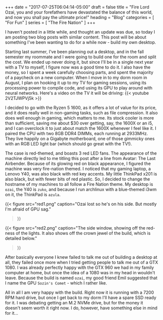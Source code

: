 +++
date = "2017-07-25T06:04:14-05:00"
draft = false
title = "Fire Lord Ozai, you and your forefathers have devastated the balance of this world, and now you shall pay the ultimate price!"
heading = "Blog"
categories = [ "For Fun" ]
series = [ "The Fire Nation" ]
+++

I haven't posted in a little while, and thought an update was due, so today
I am posting two blog posts with similar content. This post will be
about something I've been wanting to do for a while now - build my own desktop.

<!--more-->

Starting last summer, I've been planning out a desktop, and in the fall semester
my roommate and I were going to build one for the room and split the cost.
We ended up never doing it, but since I'll be in a single next year with
a TV to myself, I figure now was a good time to do it. I also have the money,
so I spent a week carefully choosing parts, and spent the majority of
a paycheck on a new computer. When I move in to my dorm room in August,
I plan on hooking it up to my TV for gaming sessions, using its processing
power to compile code, and using its GPU to play around with neural networks.
Here's a video on the TV it will be driving:
{{< youtube 2V2TJWPVj5k >}}

I decided to go with the Ryzen 5 1600, as it offers a lot of value for its
price, and it does really well in non-gaming tasks, such as file compression.
It also does well enough in gaming, which matters to me. Its stock cooler
is more than sufficient, saving me about $30 over getting, say, the 1600X
or an i5, and I can overclock it to just about match the 1600X whenever
I feel like it. I paired the CPU with two 8GB DDR4 DIMMs, each running at
2933MHz. They live happily on a Gigabyte motherboard, one of those gimmicky ones
with an RGB LED light bar (which should go great with the TV!).

The case is red-themed, and boasts 3 red LED fans. The appearance of the
machine directly led to me titling this post after a line from
Avatar: The Last Airbender. Because of its glowing red on black appearance,
I figured the machine was very fire-nation themed. I noticed that
my gaming laptop, a Lenovo Y40, was also black with red key accents. My
little ThinkPad x201 is also black, but with fewer bits of red plastic.
So, I decided to change the hostname of my machines to all follow a Fire Nation
theme. My desktop is `ozai`, the Y40 is `zuko`, and because I run archlinux
with a blue-themed i3wm on it, the ThinkPad is `azula`.

{{< figure src="red1.png" 
	   caption="Ozai lost so he's on his side. But mostly I'm afraid of GPU sag."
>}}

{{< figure src="red2.png" 
	   caption="The side window, showing off the red-ness of the lights. It also shows off the crown jewel of the build, which is detailed below."
>}}

After basically everyone I knew failed to talk me out of building a desktop at
all, they failed once more when I tried getting people to talk me out of a
GTX 1080. I was already perfectly happy with the GTX 960 we had in my family
computer at home, but once the idea of a 1080 was in my head in wouldn't leave.
Because the build is named `ozai`, my good friend Emil suggested that I name
the GPU `Sozin's Comet` - which I rather like.

All in all I am very happy with the build. Right now it is running with a 7200 
RPM hard drive, but once I get back to my dorm I'll have a spare SSD ready for
it. I was debating getting an M.2 NVMe drive, but for the money it doesn't seem
worth it right now. I do, however, have something else in mind for it...
